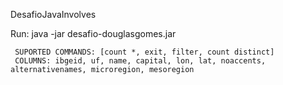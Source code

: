 DesafioJavaInvolves

Run: java -jar desafio-douglasgomes.jar

     SUPORTED COMMANDS: [count *, exit, filter, count distinct]
     COLUMNS: ibgeid, uf, name, capital, lon, lat, noaccents, alternativenames, microregion, mesoregion